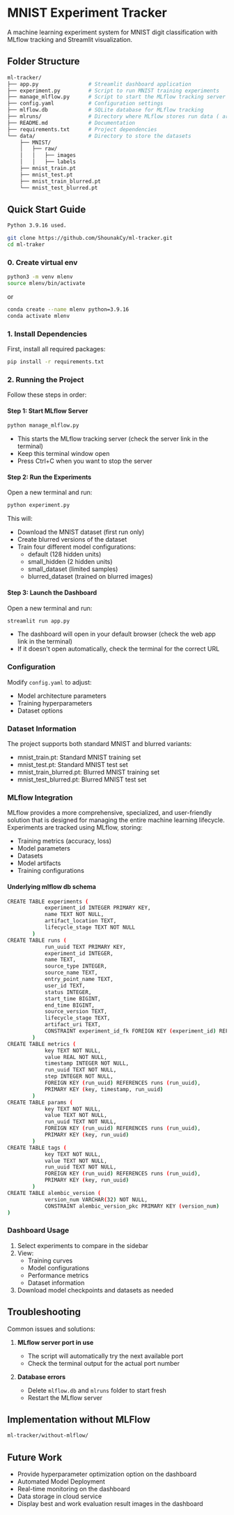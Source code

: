 # MNIST Experiment Tracker

A machine learning experiment system for MNIST digit classification with MLflow tracking and Streamlit visualization.



## Folder Structure

```bash
ml-tracker/
├── app.py                # Streamlit dashboard application
├── experiment.py         # Script to run MNIST training experiments
├── manage_mlflow.py      # Script to start the MLflow tracking server
├── config.yaml           # Configuration settings
├── mlflow.db             # SQLite database for MLflow tracking
├── mlruns/               # Directory where MLflow stores run data ( artifacts, models, dataset)
├── README.md             # Documentation
├── requirements.txt      # Project dependencies
└── data/                 # Directory to store the datasets
    ├── MNIST/
    │   ├── raw/
    │   │   ├── images
    │   │   ├── labels
    ├── mnist_train.pt
    ├── mnist_test.pt
    ├── mnist_train_blurred.pt
    └── mnist_test_blurred.pt
```
    
## Quick Start Guide

```bash
Python 3.9.16 used.
```

```bash
git clone https://github.com/ShounakCy/ml-tracker.git
cd ml-traker
```
### 0. Create virtual env

```bash
python3 -m venv mlenv
source mlenv/bin/activate
```
 or 
 
```bash
conda create --name mlenv python=3.9.16
conda activate mlenv
```
### 1. Install Dependencies

First, install all required packages:
```bash
pip install -r requirements.txt
```

### 2. Running the Project

Follow these steps in order:

#### Step 1: Start MLflow Server
```bash
python manage_mlflow.py
```
- This starts the MLflow tracking server (check the server link in the terminal)
- Keep this terminal window open
- Press Ctrl+C when you want to stop the server

#### Step 2: Run the Experiments
Open a new terminal and run:
```bash
python experiment.py
```
This will:
- Download the MNIST dataset (first run only)
- Create blurred versions of the dataset
- Train four different model configurations:
  - default (128 hidden units)
  - small_hidden (2 hidden units)
  - small_dataset (limited samples)
  - blurred_dataset (trained on blurred images)

#### Step 3: Launch the Dashboard
Open a new terminal and run:
```bash
streamlit run app.py
```
- The dashboard will open in your default browser (check the web app link in the terminal)
- If it doesn't open automatically, check the terminal for the correct URL


### Configuration

Modify `config.yaml` to adjust:

- Model architecture parameters
- Training hyperparameters
- Dataset options

### Dataset Information

The project supports both standard MNIST and blurred variants:

- mnist_train.pt: Standard MNIST training set
- mnist_test.pt: Standard MNIST test set
- mnist_train_blurred.pt: Blurred MNIST training set
- mnist_test_blurred.pt: Blurred MNIST test set

### MLflow Integration

MLflow provides a more comprehensive, specialized, and user-friendly solution that is designed for managing the entire machine learning lifecycle. Experiments are tracked using MLflow, storing:

- Training metrics (accuracy, loss)
- Model parameters
- Datasets
- Model artifacts
- Training configurations

#### Underlying mlflow db schema

```bash
CREATE TABLE experiments (
            experiment_id INTEGER PRIMARY KEY,
            name TEXT NOT NULL,
            artifact_location TEXT,
            lifecycle_stage TEXT NOT NULL
        )
CREATE TABLE runs (
            run_uuid TEXT PRIMARY KEY,
            experiment_id INTEGER,
            name TEXT,
            source_type INTEGER,
            source_name TEXT,
            entry_point_name TEXT,
            user_id TEXT,
            status INTEGER,
            start_time BIGINT,
            end_time BIGINT,
            source_version TEXT,
            lifecycle_stage TEXT,
            artifact_uri TEXT,
            CONSTRAINT experiment_id_fk FOREIGN KEY (experiment_id) REFERENCES experiments (experiment_id)
        )
CREATE TABLE metrics (
            key TEXT NOT NULL,
            value REAL NOT NULL,
            timestamp INTEGER NOT NULL,
            run_uuid TEXT NOT NULL,
            step INTEGER NOT NULL,
            FOREIGN KEY (run_uuid) REFERENCES runs (run_uuid),
            PRIMARY KEY (key, timestamp, run_uuid)
        )
CREATE TABLE params (
            key TEXT NOT NULL,
            value TEXT NOT NULL,
            run_uuid TEXT NOT NULL,
            FOREIGN KEY (run_uuid) REFERENCES runs (run_uuid),
            PRIMARY KEY (key, run_uuid)
        )
CREATE TABLE tags (
            key TEXT NOT NULL,
            value TEXT NOT NULL,
            run_uuid TEXT NOT NULL,
            FOREIGN KEY (run_uuid) REFERENCES runs (run_uuid),
            PRIMARY KEY (key, run_uuid)
        )
CREATE TABLE alembic_version (
            version_num VARCHAR(32) NOT NULL, 
            CONSTRAINT alembic_version_pkc PRIMARY KEY (version_num)
)
```

### Dashboard Usage

1. Select experiments to compare in the sidebar
2. View:
   - Training curves
   - Model configurations
   - Performance metrics
   - Dataset information
3. Download model checkpoints and datasets as needed

## Troubleshooting

Common issues and solutions:

1. **MLflow server port in use**
   - The script will automatically try the next available port
   - Check the terminal output for the actual port number

2. **Database errors**
   - Delete `mlflow.db` and `mlruns` folder to start fresh
   - Restart the MLflow server

## Implementation without MLFlow

```bash
ml-tracker/without-mlflow/
```


## Future Work

- Provide hyperparameter optimization option on the dashboard
- Automated Model Deployment
- Real-time monitoring on the dashboard
- Data storage in cloud service
- Display best and work evaluation result images in the dashboard
